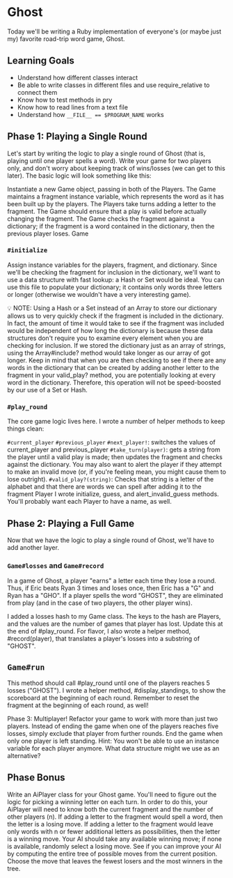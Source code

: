 # Ghost

Today we'll be writing a Ruby implementation of everyone's (or maybe just my) favorite road-trip word game, Ghost.

## Learning Goals

* Understand how different classes interact
* Be able to write classes in different files and use require_relative to connect them
* Know how to test methods in pry
* Know how to read lines from a text file
* Understand how `__FILE__ == $PROGRAM_NAME` works

## Phase 1: Playing a Single Round

Let's start by writing the logic to play a single round of Ghost (that is, playing until one player spells a word). Write your game for two players only, and don't worry about keeping track of wins/losses (we can get to this later). The basic logic will look something like this:

Instantiate a new Game object, passing in both of the Players.
The Game maintains a fragment instance variable, which represents the word as it has been built up by the players.
The Players take turns adding a letter to the fragment. The Game should ensure that a play is valid before actually changing the fragment.
The Game checks the fragment against a dictionary; if the fragment is a word contained in the dictionary, then the previous player loses.
Game

### `#initialize`

Assign instance variables for the players, fragment, and dictionary. Since we'll be checking the fragment for inclusion in the dictionary, we'll want to use a data structure with fast lookup: a Hash or Set would be ideal. You can use this file to populate your dictionary; it contains only words three letters or longer (otherwise we wouldn't have a very interesting game).

💡 NOTE: Using a Hash or a Set instead of an Array to store our dictionary allows us to very quickly check if the fragment is included in the dictionary. In fact, the amount of time it would take to see if the fragment was included would be independent of how long the dictionary is because these data structures don't require you to examine every element when you are checking for inclusion. If we stored the dictionary just as an array of strings, using the Array#include? method would take longer as our array of got longer. Keep in mind that when you are then checking to see if there are any words in the dictionary that can be created by adding another letter to the fragment in your valid_play? method, you are potentially looking at every word in the dictionary. Therefore, this operation will not be speed-boosted by our use of a Set or Hash.

### `#play_round`

The core game logic lives here. I wrote a number of helper methods to keep things clean:

`#current_player`
`#previous_player`
`#next_player!`: switches the values of current_player and previous_player
`#take_turn(player)`: gets a string from the player until a valid play is made; then updates the fragment and checks against the dictionary. You may also want to alert the player if they attempt to make an invalid move (or, if you're feeling mean, you might cause them to lose outright).
`#valid_play?(string)`: Checks that string is a letter of the alphabet and that there are words we can spell after adding it to the fragment
Player
I wrote initialize, guess, and alert_invalid_guess methods. You'll probably want each Player to have a name, as well.

## Phase 2: Playing a Full Game

Now that we have the logic to play a single round of Ghost, we'll have to add another layer.

### `Game#losses` and `Game#record`

In a game of Ghost, a player "earns" a letter each time they lose a round. Thus, if Eric beats Ryan 3 times and loses once, then Eric has a "G" and Ryan has a "GHO". If a player spells the word "GHOST", they are eliminated from play (and in the case of two players, the other player wins).

I added a losses hash to my Game class. The keys to the hash are Players, and the values are the number of games that player has lost. Update this at the end of #play_round. For flavor, I also wrote a helper method, #record(player), that translates a player's losses into a substring of "GHOST".

## `Game#run`

This method should call #play_round until one of the players reaches 5 losses ("GHOST"). I wrote a helper method, #display_standings, to show the scoreboard at the beginning of each round. Remember to reset the fragment at the beginning of each round, as well!

Phase 3: Multiplayer!
Refactor your game to work with more than just two players. Instead of ending the game when one of the players reaches five losses, simply exclude that player from further rounds. End the game when only one player is left standing. Hint: You won't be able to use an instance variable for each player anymore. What data structure might we use as an alternative?

## Phase Bonus

Write an AiPlayer class for your Ghost game. You'll need to figure out the logic for picking a winning letter on each turn. In order to do this, your AiPlayer will need to know both the current fragment and the number of other players (n).
If adding a letter to the fragment would spell a word, then the letter is a losing move.
If adding a letter to the fragment would leave only words with n or fewer additional letters as possibilities, then the letter is a winning move.
Your AI should take any available winning move; if none is available, randomly select a losing move.
See if you can improve your AI by computing the entire tree of possible moves from the current position. Choose the move that leaves the fewest losers and the most winners in the tree.
